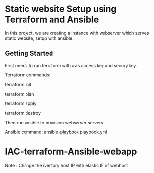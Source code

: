 # Static website Setup using Terraform and Ansible

In this project, we are creating a instance with webserver which serves static website, setup with ansible.

## Getting Started

First needs to run terraform with aws access key and secury key.

Terraform commands:

terraform init
 
terraform plan

terraform apply

terraform destroy

Then run ansible to provision webserver servers.

Ansible command: ansible-playbook playbook.yml
# IAC-terraform-Ansible-webapp

Note : Change the iventory host IP with elastic IP of webhost
